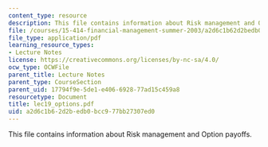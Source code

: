 ```yaml
---
content_type: resource
description: This file contains information about Risk management and Option payoffs.
file: /courses/15-414-financial-management-summer-2003/a2d6c1b62d2bedb0bcc977bb27307ed0_lec19_options.pdf
file_type: application/pdf
learning_resource_types:
- Lecture Notes
license: https://creativecommons.org/licenses/by-nc-sa/4.0/
ocw_type: OCWFile
parent_title: Lecture Notes
parent_type: CourseSection
parent_uid: 17794f9e-5de1-e406-6928-77ad15c459a8
resourcetype: Document
title: lec19_options.pdf
uid: a2d6c1b6-2d2b-edb0-bcc9-77bb27307ed0
---
```

This file contains information about Risk management and Option payoffs.